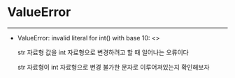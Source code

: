 # ValueError

---

- ValueError: invalid literal for int() with base 10: <>

    str 자료형 값을 int 자료형으로 변경하려고 할 때 일어나는 오류이다

    str 자료형이 int 자료형으로 변경 불가한 문자로 이루어져있는지 확인해보자
